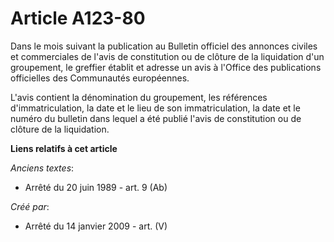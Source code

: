 # Article A123-80

Dans le mois suivant la publication au Bulletin officiel des annonces civiles et commerciales de l'avis de constitution ou de
clôture de la liquidation d'un groupement, le greffier établit et adresse un avis à l'Office des publications officielles des
Communautés européennes.

L'avis contient la dénomination du groupement, les références d'immatriculation, la date et le lieu de son immatriculation,
la date et le numéro du bulletin dans lequel a été publié l'avis de constitution ou de clôture de la liquidation.

**Liens relatifs à cet article**

_Anciens textes_:

  - Arrêté du 20 juin 1989 - art. 9 (Ab)

_Créé par_:

  - Arrêté du 14 janvier 2009 - art. (V)
